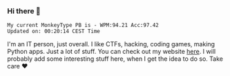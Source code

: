 ### Hi there 👋
<!-- PB START -->
```
My current MonkeyType PB is - WPM:94.21 Acc:97.42
Updated on: 00:20:14 CEST Time
```
<!-- PB END -->
I'm an IT person, just overall. I like CTFs, hacking, coding games, making Python apps. Just a lot of stuff.
You can check out my website [here](https://skill3472.github.io/).
I will probably add some interesting stuff here, when I get the idea to do so. Take care ❤️
